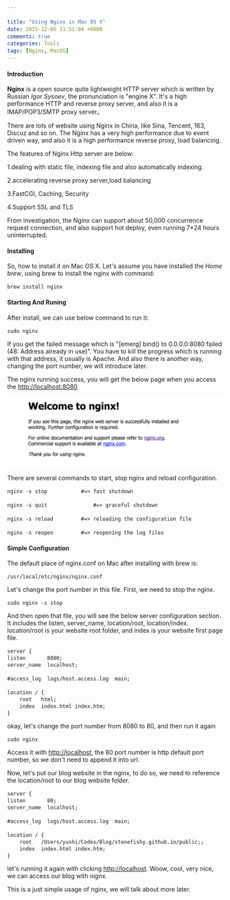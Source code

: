 ```yaml
---

title: "Using Nginx in Mac OS X"
date: 2015-12-05 11:51:04 +0800
comments: true
categories: Tools
tags: [Nginx, MacOS]
---
```


#### Introduction
**Nginx** is a open source quite lightweight HTTP server which is written by Russian *Igor Sysoev*, the pronunciation is "engine X". It's a high performance HTTP and reverse proxy server, and also it is a IMAP/POP3/SMTP proxy server。

There are lots of website using Nginx in China, like Sina, Tencent, 163, Discuz and so on. The Nginx has a very high performance due to event driven way, and also it is a high performance reverse proxy, load balancing.

<!-- more -->

The features of Nginx Http server are below:

1.dealing with static file, indexing file and also automatically indexing.

2.accelerating reverse proxy server,load balancing

3.FastCGI, Caching, Security

4.Support SSL and TLS

From investigation, the Nginx can support about 50,000 concurrence request connection, and also support hot deploy, even running 7*24 hours uninterrupted.   

#### Installing
So, how to install it on Mac OS X. Let's assume you have installed the *Home brew*, using brew to install the nginx with command:

```
brew install nginx
```

#### Starting And Runing
After install, we can use below command to run it:

```
sudo nginx
```

If you get the failed message which is "[emerg] bind() to 0.0.0.0:8080 failed (48: Address already in use)". You have to kill the progress which is running with that address, it usually is Apache. And also there is another way, changing the port number, we will introduce later.

The nginx running success, you will get the below page when you access the [http://localhost:8080](http://localhost:8080)

![nginx, devops](/assets/images/legacy/nginx-welcome.png)

There are several commands to start, stop nginx and reload configuration.

``` 
nginx -s stop 			#=> fast shutdown

nginx -s quit				#=> graceful shutdown

nginx -s reload			#=> reloading the configuration file

nginx -s reopen			#=> reopening the log files
```

#### Simple Configuration

The default place of nginx.conf on Mac after installing with brew is:

``` 
/usr/local/etc/nginx/nginx.conf
```
Let's change the port number in this file. First, we need to stop the nginx.

```
sudo nginx -s stop
```

And then open that file, you will see the below server configuration section. It includes the listen, server_name, location/root, location/index. location/root is your website root folder, and index is your website first page file.

```
server {
listen       8080;			
server_name  localhost;

#access_log  logs/host.access.log  main;

location / {
    root   html;
    index  index.html index.htm;
}

```

okay, let's change the port number from 8080 to 80, and then run it again

```
sudo nginx
```

Access it with [http://localhost](http://localhost), the 80 port number is http default port number, so we don't need to append it into url.

Now, let's put our blog website in the nginx, to do so, we need to reference the location/root to our blog website folder.

``` 
server {
listen       80;			
server_name  localhost;

#access_log  logs/host.access.log  main;

location / {
    root   /Users/yushi/Codes/Blog/stonefishy.github.io/public;;
    index  index.html index.htm;
}
```

let's running it again with clicking [http://localhost](http://localhost). Woow, cool, very nice, we can access our blog with nignx.

This is a just simple usage of nginx, we will talk about more later.





